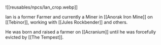 
![[reusables/npcs/Ian_crop.webp]]

Ian is a former Farmer and currently a Miner in [[Anorak Iron Mine]] on [[Tebinor]], working with [[Jules Rockbender]] and others.

He was born and raised a farmer on [[Acranium]] until he was forcefully evicted by [[The Tempest]].